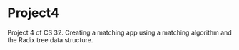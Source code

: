 # Project4
Project 4 of CS 32. Creating a matching app using a matching algorithm and the Radix tree data structure. 
